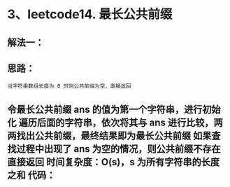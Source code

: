 3、leetcode14. 最长公共前缀
==
解法一：  
--
思路：
--
    当字符串数组长度为 0 时则公共前缀为空，直接返回
令最长公共前缀 ans 的值为第一个字符串，进行初始化
遍历后面的字符串，依次将其与 ans 进行比较，两两找出公共前缀，最终结果即为最长公共前缀
如果查找过程中出现了 ans 为空的情况，则公共前缀不存在直接返回
时间复杂度：O(s)，s 为所有字符串的长度之和
代码： 
--
<pre>
